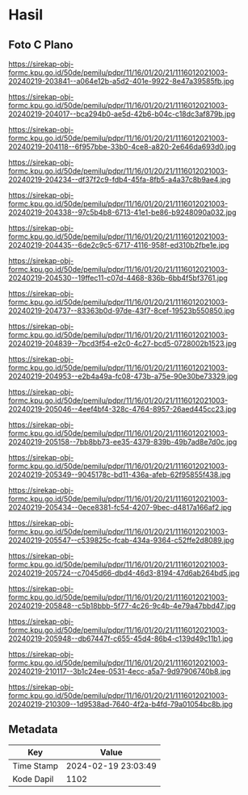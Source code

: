 # Hasil

## Foto C Plano

https://sirekap-obj-formc.kpu.go.id/50de/pemilu/pdpr/11/16/01/20/21/1116012021003-20240219-203841--a064e12b-a5d2-401e-9922-8e47a39585fb.jpg

https://sirekap-obj-formc.kpu.go.id/50de/pemilu/pdpr/11/16/01/20/21/1116012021003-20240219-204017--bca294b0-ae5d-42b6-b04c-c18dc3af879b.jpg

https://sirekap-obj-formc.kpu.go.id/50de/pemilu/pdpr/11/16/01/20/21/1116012021003-20240219-204118--6f957bbe-33b0-4ce8-a820-2e646da693d0.jpg

https://sirekap-obj-formc.kpu.go.id/50de/pemilu/pdpr/11/16/01/20/21/1116012021003-20240219-204234--df37f2c9-fdb4-45fa-8fb5-a4a37c8b9ae4.jpg

https://sirekap-obj-formc.kpu.go.id/50de/pemilu/pdpr/11/16/01/20/21/1116012021003-20240219-204338--97c5b4b8-6713-41e1-be86-b9248090a032.jpg

https://sirekap-obj-formc.kpu.go.id/50de/pemilu/pdpr/11/16/01/20/21/1116012021003-20240219-204435--6de2c9c5-6717-4116-958f-ed310b2fbe1e.jpg

https://sirekap-obj-formc.kpu.go.id/50de/pemilu/pdpr/11/16/01/20/21/1116012021003-20240219-204530--19ffec11-c07d-4468-836b-6bb4f5bf3761.jpg

https://sirekap-obj-formc.kpu.go.id/50de/pemilu/pdpr/11/16/01/20/21/1116012021003-20240219-204737--83363b0d-97de-43f7-8cef-19523b550850.jpg

https://sirekap-obj-formc.kpu.go.id/50de/pemilu/pdpr/11/16/01/20/21/1116012021003-20240219-204839--7bcd3f54-e2c0-4c27-bcd5-0728002b1523.jpg

https://sirekap-obj-formc.kpu.go.id/50de/pemilu/pdpr/11/16/01/20/21/1116012021003-20240219-204953--e2b4a49a-fc08-473b-a75e-90e30be73329.jpg

https://sirekap-obj-formc.kpu.go.id/50de/pemilu/pdpr/11/16/01/20/21/1116012021003-20240219-205046--4eef4bf4-328c-4764-8957-26aed445cc23.jpg

https://sirekap-obj-formc.kpu.go.id/50de/pemilu/pdpr/11/16/01/20/21/1116012021003-20240219-205158--7bb8bb73-ee35-4379-839b-49b7ad8e7d0c.jpg

https://sirekap-obj-formc.kpu.go.id/50de/pemilu/pdpr/11/16/01/20/21/1116012021003-20240219-205349--9045178c-bd11-436a-afeb-62f95855f438.jpg

https://sirekap-obj-formc.kpu.go.id/50de/pemilu/pdpr/11/16/01/20/21/1116012021003-20240219-205434--0ece8381-fc54-4207-9bec-d4817a166af2.jpg

https://sirekap-obj-formc.kpu.go.id/50de/pemilu/pdpr/11/16/01/20/21/1116012021003-20240219-205547--c539825c-fcab-434a-9364-c52ffe2d8089.jpg

https://sirekap-obj-formc.kpu.go.id/50de/pemilu/pdpr/11/16/01/20/21/1116012021003-20240219-205724--c7045d66-dbd4-46d3-8194-47d6ab264bd5.jpg

https://sirekap-obj-formc.kpu.go.id/50de/pemilu/pdpr/11/16/01/20/21/1116012021003-20240219-205848--c5b18bbb-5f77-4c26-9c4b-4e79a47bbd47.jpg

https://sirekap-obj-formc.kpu.go.id/50de/pemilu/pdpr/11/16/01/20/21/1116012021003-20240219-205948--db67447f-c655-45d4-86b4-c139d49c11b1.jpg

https://sirekap-obj-formc.kpu.go.id/50de/pemilu/pdpr/11/16/01/20/21/1116012021003-20240219-210117--3b1c24ee-0531-4ecc-a5a7-9d97906740b8.jpg

https://sirekap-obj-formc.kpu.go.id/50de/pemilu/pdpr/11/16/01/20/21/1116012021003-20240219-210309--1d9538ad-7640-4f2a-b4fd-79a01054bc8b.jpg


## Metadata

| Key        | Value               |
| ---------- | ------------------- |
| Time Stamp | 2024-02-19 23:03:49 |
| Kode Dapil | 1102                |



